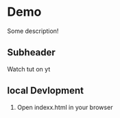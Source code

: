 # Demo 

Some description!


## Subheader 

Watch tut on yt 

## local Devlopment 

1. Open indexx.html in your browser 
